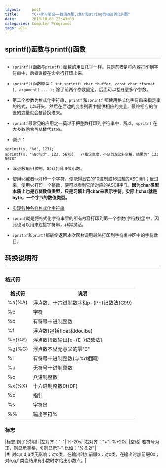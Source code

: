 ```yaml
---
layout:     post
title:      "C++学习笔记——数值类型,char和string的相互转化问题"
date:       2018-10-08 22:43:00
categories: Computer Programes
tags: ๑C++
---
```


## sprintf()函数与printf()函数
---

- `sprintf()`函数与`printf()`函数的用法几乎一样。只是前者是将内容打印到字符串中，后者直接在命令行打印出来。

- `sprintf()`函数原型： `int sprintf( char *buffer, const char *format [, argument] ... );` 除了前两个参数固定，后面可以接任意多个参数。

- 第二个参数为格式化字符串，`printf` 和`sprintf` 都使用格式化字符串来指定串的格式，以`%`开头，然后在后边的变参列表中提供相应的变量，最终相应的位置的变量就会被替换进来。


- `sprintf`最常见的应用之一莫过于把整数打印到字符串中，所以，`spritnf` 在大多数场合可以替代`itoa`。

- 例子：
```
sprintf(s, "%d", 123);
sprintf(s, "%8d%8d", 123, 5678);  //指定宽度，不足的左边补空格，结果为" 123 5678"
```

- 浮点数用`%f`控制，默认打印6位小数。

- 使用`%d`或者`%x`打印一个字符，便能得出它的10进制或16进制的ASCII码；反过来，使用`%c`打印一个整数，便可以看到它所对应的ASCII字符。**因为char类型本质上也是存储数值类型，只是习惯上用char来表示字符，实际上char就是byte，一个字节的数值类型。**

- [实现各种各样格式化字符串](http://lib.csdn.net/article/cplusplus/29221)

- `sprinf`就是将格式化字符串里的所有内容打印到第一个参数(字符数组)中，因此也可以用来连接字符串，非常灵活。

- `spritnf`和`printf`都最终返回本次函数调用最终打印到字符缓冲区中的字符数目。

## 转换说明符
---

### 格式符

|格式符|说明|
|---|---|
|%a(%A)    | 浮点数、十六进制数字和p-(P-)记数法(C99)|
|%c        | 字符 |
|%d        | 有符号十进制整数 |
|%f        | 浮点数(包括float和doulbe)  |
|%e(%E)    | 浮点数指数输出[e-(E-)记数法] |
|%g(%G)    | 浮点数不显无意义的零"0"  |
|%i        | 有符号十进制整数(与%d相同)  |
|%u        | 无符号十进制整数 |
|%o        | 八进制整数  |
|%x(%X)    | 十六进制整数0f(0F) |
|%p        | 指针 |
|%s        | 字符串  |
|%%        | 输出字符%  |

### 标志
|标志|例子(说明)|
|左对齐："-"| %-20s|
|右对齐："+"| %+20s|
|空格| 若符号为正，则显示空格，负则显示"-"  比如："% 6.2f"|      
|#| 对c,s,d,u类无影响；对o类，在输出时加前缀o；对x类，在输出时加前缀0x；对e,g,f 类当结果有小数时才给出小数点。|
